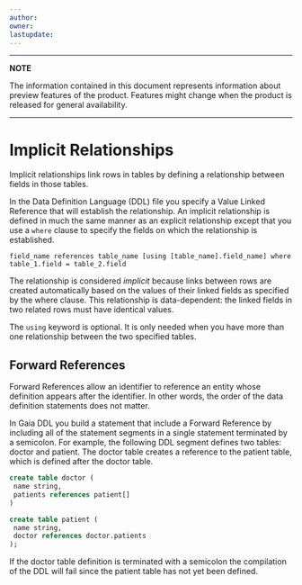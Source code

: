 ```yaml
---
author: 
owner: 
lastupdate: 
---
```


---

**NOTE**

The information contained in this document represents information about preview features of the product. Features might change when the product is released for general availability.

---

# Implicit Relationships

Implicit relationships link rows in tables by defining a relationship between fields in those tables.

In the Data Definition Language (DDL) file you specify a Value Linked Reference that will establish the relationship. An implicit relationship is defined in much the same manner as an explicit relationship except that you use a `where` clause to specify the fields on which the relationship is established.

`field_name references table_name [using [table_name].field_name] where table_1.field = table_2.field`

The relationship is considered *implicit* because links between rows are created automatically based on the values of their linked fields as specified by the where clause. This relationship is data-dependent: the linked fields in two related rows must have identical values.

The `using` keyword is optional. It is only needed when you have more than one relationship between the two specified tables.

## Forward References

Forward References allow an identifier to reference an entity whose definition appears after the identifier. In other words, the order of the data definition statements does not matter.

In Gaia DDL you build a statement that include a Forward Reference by including all of the statement segments in a single statement terminated by a semicolon. For example, the following DDL segment defines two tables: doctor and patient. The doctor table creates a reference to the patient table, which is defined after the doctor table.

```sql
create table doctor (
 name string,
 patients references patient[]
)

create table patient (
 name string,
 doctor references doctor.patients
);
```

If the doctor table definition is terminated with a semicolon the compilation of the DDL will fail since the patient table has not yet been defined.
